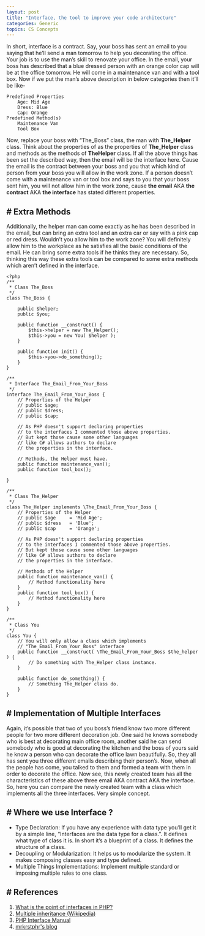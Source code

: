 ```yaml
---
layout: post
title: "Interface, the tool to improve your code architecture"
categories: Generic
topics: CS Concepts
---
```


In short, interface is a contract. Say, your boss has sent an email to you saying that he’ll send a man tomorrow to help you decorating the office. Your job is to use the man’s skill to renovate your office. In the email, your boss has described that a blue dressed person with an orange color cap will be at the office tomorrow. He will come in a maintenance van and with a tool box. Now if we put the man’s above description in below categories then it’ll be like-

```
Predefined Properties
    Age: Mid Age
    Dress: Blue
    Cap: Orange
Predefined Method(s)
    Maintenance Van
    Tool Box
```

Now, replace your boss with “The_Boss” class, the man with **The_Helper** class. Think about the properties of as the properties of **The_Helper** class and methods as the methods of **TheHelper** class. If all the above things has been set the described way, then the email will be the interface here. Cause the email is the contract between your boss and you that which kind of person from your boss you will allow in the work zone. If a person doesn’t come with a maintenance van or tool box and says to you that your boss sent him, you will not allow him in the work zone, cause **the email** AKA **the contract** AKA **the interface** has stated different properties.

## \# Extra Methods
Additionally, the helper man can come exactly as he has been described in the email, but can bring an extra tool and an extra car or say with a pink cap or red dress. Wouldn’t you allow him to the work zone? You will definitely allow him to the workplace as he satisfies all the basic conditions of the email. He can bring some extra tools if he thinks they are necessary. So, thinking this way these extra tools can be compared to some extra methods which aren’t defined in the interface.

```
<?php
/**
 * Class The_Boss
 */
class The_Boss {

    public $helper;
    public $you;

    public function __construct() {
        $this->helper = new The_Helper();
        $this->you = new You( $helper );
    }

    public function init() {
        $this->you->do_something();
    }
}

/**
 * Interface The_Email_From_Your_Boss
 */
interface The_Email_From_Your_Boss {
    // Properties of the Helper
    // public $age;
    // public $dress;
    // public $cap;

    // As PHP doesn't support declaring properties
    // to the interfaces I commented those above properties.
    // But kept those cause some other languages
    // like C# allows authors to declare
    // the properties in the interface.

    // Methods, the Helper must have.
    public function maintenance_van();
    public function tool_box();

}

/**
 * Class The_Helper
 */
class The_Helper implements \The_Email_From_Your_Boss {
    // Properties of the Helper
    // public $age     = 'Mid Age';
    // public $dress   = 'Blue';
    // public $cap     = 'Orange';

    // As PHP doesn't support declaring properties
    // to the interfaces I commented those above properties.
    // But kept those cause some other languages
    // like C# allows authors to declare
    // the properties in the interface.

    // Methods of the Helper
    public function maintenance_van() {
        // Method functionality here
    }
    public function tool_box() {
        // Method functionality here
    }
}

/**
 * Class You
 */
class You {
    // You will only allow a class which implements
    // "The_Email_From_Your_Boss" interface
    public function __construct( \The_Email_From_Your_Boss $the_helper ) {
        // Do something with The_Helper class instance.
    }

    public function do_something() {
        // Something The_Helper class do.
    }
}
```

## \# Implementation of Multiple Interfaces
Again, it’s possible that two of you boss’s friend know two more different people for two more different decoration job. One said he knows somebody who is best at decorating main office room, another said he can send somebody who is good at decorating the kitchen and the boss of yours said he know a person who can decorate the office lawn beautifully. So, they all has sent you three different emails describing their person’s. Now, when all the people has come, you talked to them and formed a team with them in order to decorate the office. Now see, this newly created team has all the characteristics of these above three email AKA contract AKA the interface. So, here you can compare the newly created team with a class which implements all the three interfaces. Very simple concept.

## \# Where we use Interface ?
- Type Declaration: If you have any experience with data type you’ll get it by a simple line, “Interfaces are the data type for a class.”. It defines what type of class it is. In short it’s a blueprint of a class. It defines the structure of a class.
- Decoupling or Modularization: It helps us to modularize the system. It makes composing classes easy and type defined.
- Multiple Things Implementations: Implement multiple standard or imposing multiple rules to one class.

## \# References

1. [What is the point of interfaces in PHP?](https://stackoverflow.com/questions/20463/what-is-the-point-of-interfaces-in-php)
2. [Multiple inheritance (Wikipedia)](https://en.wikipedia.org/wiki/Multiple_inheritance)
3. [PHP Interface Manual](http://php.net/manual/en/language.oop5.interfaces.php)
4. [mrkrstphr's blog](http://kristopherwilson.com/2015/03/26/using-interfaces-effectively-in-php/)
